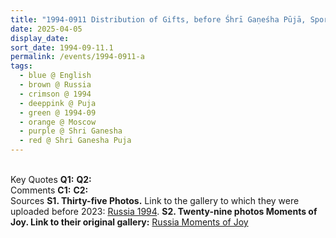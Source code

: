 ```yaml
---
title: "1994-0911 Distribution of Gifts, before Śhrī Gaṇeśha Pūjā, Sports Hall, Moscow, Russia"
date: 2025-04-05
display_date: 
sort_date: 1994-09-11.1
permalink: /events/1994-0911-a
tags:
  - blue @ English
  - brown @ Russia
  - crimson @ 1994
  - deeppink @ Puja
  - green @ 1994-09
  - orange @ Moscow
  - purple @ Shri Ganesha
  - red @ Shri Ganesha Puja
---
```


<br>

<wave-list>
  <list-title color="DarkSeaGreen" width="55">Key Quotes</list-title>
  <list-item color="BlanchedAlmond" width="280"><b>Q1:</b> <i></i></list-item>
  <list-item color="Lavender" width="280"><b>Q2:</b> <i></i></list-item>
</wave-list>

<br>

<wave-list>
  <list-title color="DarkSeaGreen" width="55">Comments</list-title>
  <list-item color="BlanchedAlmond" width="280"><b>C1:</b> <i></i></list-item>
  <list-item color="Lavender" width="280"><b>C2:</b> <i></i></list-item>
</wave-list>

<br>

<wave-list>
  <list-title color="DarkSeaGreen" width="40">Sources</list-title>
  <list-item color="BlanchedAlmond"  width="280"><b>S1. Thirty-five Photos.</b> Link to the gallery to which they were uploaded before 2023: <a href="https://eternalmoments.smugmug.com/Countries/Russia/1994">Russia 1994</a>.</list-item>
  <list-item color="Lavender"  width="280"><b>S2. Twenty-nine photos Moments of Joy. Link to their original gallery:</b> <a href="https://eternalmoments.smugmug.com/Countries/Russia/Moments-of-Joy">Russia Moments of Joy</a></list-item>  
</wave-list>

<div style="text-align: center"><img src="" /></div>

<div style="text-align: center"><img src="" /></div>